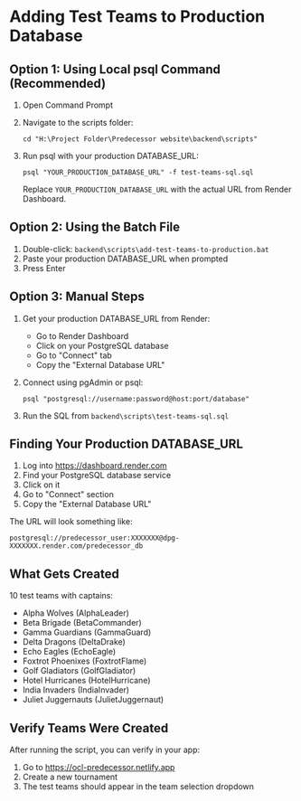 # Adding Test Teams to Production Database

## Option 1: Using Local psql Command (Recommended)

1. Open Command Prompt
2. Navigate to the scripts folder:
   ```
   cd "H:\Project Folder\Predecessor website\backend\scripts"
   ```

3. Run psql with your production DATABASE_URL:
   ```
   psql "YOUR_PRODUCTION_DATABASE_URL" -f test-teams-sql.sql
   ```
   
   Replace `YOUR_PRODUCTION_DATABASE_URL` with the actual URL from Render Dashboard.

## Option 2: Using the Batch File

1. Double-click: `backend\scripts\add-test-teams-to-production.bat`
2. Paste your production DATABASE_URL when prompted
3. Press Enter

## Option 3: Manual Steps

1. Get your production DATABASE_URL from Render:
   - Go to Render Dashboard
   - Click on your PostgreSQL database
   - Go to "Connect" tab
   - Copy the "External Database URL"

2. Connect using pgAdmin or psql:
   ```
   psql "postgresql://username:password@host:port/database"
   ```

3. Run the SQL from `backend\scripts\test-teams-sql.sql`

## Finding Your Production DATABASE_URL

1. Log into https://dashboard.render.com
2. Find your PostgreSQL database service
3. Click on it
4. Go to "Connect" section
5. Copy the "External Database URL"

The URL will look something like:
```
postgresql://predecessor_user:XXXXXXX@dpg-XXXXXXX.render.com/predecessor_db
```

## What Gets Created

10 test teams with captains:
- Alpha Wolves (AlphaLeader)
- Beta Brigade (BetaCommander)
- Gamma Guardians (GammaGuard)
- Delta Dragons (DeltaDrake)
- Echo Eagles (EchoEagle)
- Foxtrot Phoenixes (FoxtrotFlame)
- Golf Gladiators (GolfGladiator)
- Hotel Hurricanes (HotelHurricane)
- India Invaders (IndiaInvader)
- Juliet Juggernauts (JulietJuggernaut)

## Verify Teams Were Created

After running the script, you can verify in your app:
1. Go to https://ocl-predecessor.netlify.app
2. Create a new tournament
3. The test teams should appear in the team selection dropdown